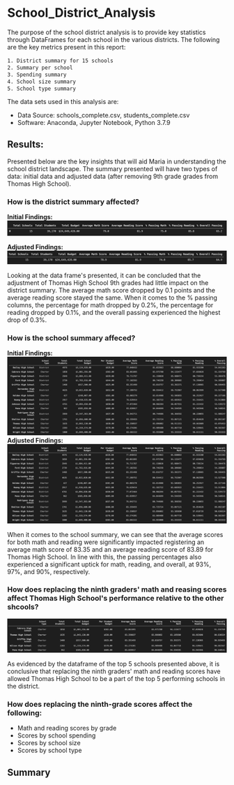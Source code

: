 # School_District_Analysis

The purpose of the school district analysis is to provide key statistics through DataFrames for each school in the various districts. The following are the key metrics present in this report:

    1. District summary for 15 schools
    2. Summary per school
    3. Spending summary 
    4. School size summary
    5. School type summary 

The data sets used in this analysis are:
- Data Source: schools_complete.csv, students_complete.csv
- Software: Anaconda, Jupyter Notebook, Python 3.7.9

## Results:
Presented below are the key insights that will aid Maria in understanding the school district landscape. The summary presented will have two types of data: initial data and adjusted data (after removing 9th grade grades from Thomas High School).

### How is the district summary affected?
__Initial Findings:__
![Initial District Summary](https://github.com/patrickryanpo/School_District_Analysis/blob/main/Resources/screenshots/district_summary_df_initial.png)

__Adjusted Findings:__
![Adjusted District Summary](https://github.com/patrickryanpo/School_District_Analysis/blob/main/Resources/screenshots/district_summary_df_adjusted.png)

Looking at the data frame's presented, it can be concluded that the adjustment of Thomas High School 9th grades had little impact on the district summary. The average math score dropped by 0.1 points and the average reading score stayed the same. When it comes to the % passing columns, the percentage for math dropped by 0.2%, the percentage for reading dropped by 0.1%, and the overall passing experienced the highest drop of 0.3%. 

### How is the school summary affeced?
__Initial Findings:__
![Initial School Summary](https://github.com/patrickryanpo/School_District_Analysis/blob/main/Resources/screenshots/per_school_summary_df_initial.png)
__Adjusted Findings:__
![Adjusted School Summary](https://github.com/patrickryanpo/School_District_Analysis/blob/main/Resources/screenshots/per_school_summary_df_adjusted.png)

When it comes to the school summary, we can see that the average scores for both math and reading were significantly impacted registering an average math score of 83.35 and an average reading score of 83.89 for Thomas High School. In line with this, the passing percentages also experienced a significant uptick for math, reading, and overall, at 93%, 97%, and 90%, respectively. 

### How does replacing the ninth graders' math and reasing scores affect Thomas High School's performance relative to the other shcools?

![Top Schools](https://github.com/patrickryanpo/School_District_Analysis/blob/main/Resources/screenshots/top_schools.head_adjusted.png)

As evidenced by the dataframe of the top 5 schools presented above, it is conclusive that replacing the ninth graders' math and reading scores have allowed Thomas High School to be a part of the top 5 performing schools in the district. 

### How does replacing the ninth-grade scores affect the following:

- Math and reading scores by grade
- Scores by school spending
- Scores by school size
- Scores by school type

## Summary 